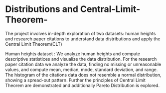 # Distributions and Central-Limit-Theorem-

The project involves in-depth exploration of two datasets: human heights and research paper citations to understand data distributions and apply the Central Limit Theorem(CLT)

Human heights dataset : We analyze human heights and compute descriptive statistices and visualize the data distribution. For the research paper citation data we analyze the data, finding no missing or unreasonable values, and compute mean, median, mode, standard deviation, and range. The histogram of the citations data does not resemble a normal distribution, showing a spread-out pattern. Further the principles of Central Limit Theorem are demonstrated and additionally Pareto Distribution is explored.

